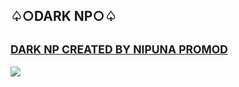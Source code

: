 
<section>
	<h1 class="text-shadow"> ♤○DARK NP○♤</h1>
	<div class="tags">
		<h2 class="text-shadow"><small><u>DARK NP CREATED BY NIPUNA PROMOD</u></small></h2>
	</div>
</section>
<img src="https://i.ibb.co/6BrBx8B/Screenshot-20240313-205627-Gallery.jpg">
<!-- partial -->
  
</body>
</html>

